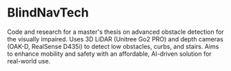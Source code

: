 # BlindNavTech
Code and research for a master's thesis on advanced obstacle detection for the visually impaired. Uses 3D LiDAR (Unitree Go2 PRO) and depth cameras (OAK-D, RealSense D435i) to detect low obstacles, curbs, and stairs. Aims to enhance mobility and safety with an affordable, AI-driven solution for real-world use.
